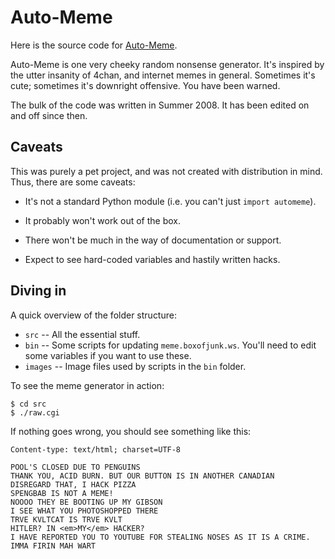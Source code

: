 Auto-Meme
=========

Here is the source code for [Auto-Meme](http://meme.boxofjunk.ws/).

Auto-Meme is one very cheeky random nonsense generator. It's inspired by the
utter insanity of 4chan, and internet memes in general. Sometimes it's cute;
sometimes it's downright offensive. You have been warned.

The bulk of the code was written in Summer 2008. It has been edited on and off
since then.


Caveats
-------

This was purely a pet project, and was not created with distribution in mind.
Thus, there are some caveats:

* It's not a standard Python module (i.e. you can't just `import automeme`).

* It probably won't work out of the box.

* There won't be much in the way of documentation or support.

* Expect to see hard-coded variables and hastily written hacks.


Diving in
---------

A quick overview of the folder structure:

* `src` -- All the essential stuff.
* `bin` -- Some scripts for updating `meme.boxofjunk.ws`. You'll need to
           edit some variables if you want to use these.
* `images` -- Image files used by scripts in the `bin` folder.

To see the meme generator in action:

    $ cd src
    $ ./raw.cgi

If nothing goes wrong, you should see something like this:

    Content-type: text/html; charset=UTF-8

    POOL'S CLOSED DUE TO PENGUINS
    THANK YOU, ACID BURN. BUT OUR BUTTON IS IN ANOTHER CANADIAN
    DISREGARD THAT, I HACK PIZZA
    SPENGBAB IS NOT A MEME!
    NOOOO THEY BE BOOTING UP MY GIBSON
    I SEE WHAT YOU PHOTOSHOPPED THERE
    TRVE KVLTCAT IS TRVE KVLT
    HITLER? IN <em>MY</em> HACKER?
    I HAVE REPORTED YOU TO YOUTUBE FOR STEALING NOSES AS IT IS A CRIME.
    IMMA FIRIN MAH WART
